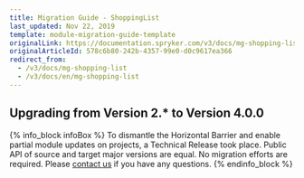 ```yaml
---
title: Migration Guide - ShoppingList
last_updated: Nov 22, 2019
template: module-migration-guide-template
originalLink: https://documentation.spryker.com/v3/docs/mg-shopping-list
originalArticleId: 578c6b80-242b-4357-99e0-d0c9617ea366
redirect_from:
  - /v3/docs/mg-shopping-list
  - /v3/docs/en/mg-shopping-list
---
```


## Upgrading from Version 2.* to Version 4.0.0

{% info_block infoBox %}
To dismantle the Horizontal Barrier and enable partial module updates on projects, a Technical Release took place. Public API of source and target major versions are equal. No migration efforts are required. Please [contact us](https://spryker.com/en/support/) if you have any questions.
{% endinfo_block %}
